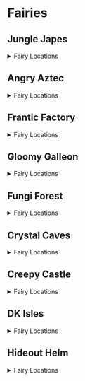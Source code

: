 # Fairies 

## Jungle Japes
<details>
<summary>Fairy Locations</summary>

| Map | Name | Logic |
| --- | ---- | ----- |
| Jungle Japes | Rambi Door Pool | l.camera | 
| Japes Lanky Cave | Painting Room | (((l.grape or l.trombone) and l.Slam) or l.generalclips) and l.islanky and l.camera | 
| Jungle Japes | Near Kong Cage | l.camera | 
| Jungle Japes | Near Mountain | l.camera | 
| Jungle Japes | Above Underground Entrance | l.camera | 
| Jungle Japes | Hive Area | l.camera | 
| Jungle Japes | Storm Area | l.camera | 
| Japes Tiny Hive | Inside Hive | l.camera | 
| Japes Under Ground | Underground Pathway | l.camera | 
| Japes Under Ground | Underground Vine Area | l.camera | 
| Japes Mountain | Mine Entry | l.camera | 
</details>

## Angry Aztec
<details>
<summary>Fairy Locations</summary>

| Map | Name | Logic |
| --- | ---- | ----- |
| Aztec Tiny5DTemple | Tiny 5-Door Temple | l.camera and ((l.feather and l.mini and l.istiny) or l.phasewalk) | 
| Aztec Llama Temple | Llama Temple | l.camera | 
| Angry Aztec | Vase Room | l.camera and ((l.pineapple and l.chunky) or l.phasewalk) | 
| Angry Aztec | Oasis | l.camera | 
| Angry Aztec | Behind Tiny Temple | l.camera | 
| Angry Aztec | Near Snake Road | l.camera | 
| Angry Aztec | Bonus Cage | l.camera | 
| Angry Aztec | Around Totem | l.camera | 
| Angry Aztec | Gong Tower | l.camera | 
| Aztec Donkey5DTemple | Donkey 5DT | l.camera and ((l.coconut and l.isdonkey) or l.phasewalk) | 
| Aztec Chunky5DTemple | Chunky 5DT | l.camera and ((l.pineapple and l.ischunky) or l.phasewalk) | 
| Aztec Diddy5DTemple | Diddy 5DT | l.camera | 
| Aztec Lanky5DTemple | Lanky 5DT | l.camera and ((l.grape and l.islanky) or l.phasewalk) | 
| Aztec Llama Temple | Start of Llama Temple | l.camera | 
| Aztec Llama Temple | Matching Room | l.camera and ((l.grape and l.islanky) or l.phasewalk or l.CanOStandTBSNoclip()) | 
| Aztec Tiny Temple | Tiny Temple Start | l.camera | 
| Aztec Tiny Temple | Tiny Temple Kong Cage Room | l.camera | 
</details>

## Frantic Factory
<details>
<summary>Fairy Locations</summary>

| Map | Name | Logic |
| --- | ---- | ----- |
| Frantic Factory | Number Game | l.camera | 
| Frantic Factory | Near Funky's | l.camera and Events.DartsPlayed in l.Events | 
| Frantic Factory | Entrance | l.camera | 
| Frantic Factory | Pole | l.camera | 
| Frantic Factory | Lower portion of Production Room | l.camera | 
| Frantic Factory | Mid-section of Production Room | l.camera | 
| Frantic Factory | Upper portion of Production Room | l.camera | 
| Frantic Factory | Storage Room | l.camera | 
| Frantic Factory | Near Cranky's | l.camera | 
| Frantic Factory | Arcade Tunnel | l.camera | 
| Frantic Factory | Arcade Room | l.camera | 
| Frantic Factory | Upper Block Tower | l.camera and (l.spring and l.isdiddy) | 
| Frantic Factory | Near Dartboard Boxes | l.camera | 
| Frantic Factory | Research and Development Pole | l.camera | 
| Frantic Factory | Car Race Entryway | l.camera | 
| Frantic Factory | Toy Monster Room | l.camera and ((l.triangle and l.punch and l.ischunky) or l.CanAccessRNDRoom()) | 
| Frantic Factory | Diddy Research and Development Room | l.camera and ((l.guitar and l.isdiddy) or l.CanAccessRNDRoom()) | 
| Frantic Factory | Chute to Storage Room | l.camera | 
| Frantic Factory | Dark Room | l.camera and l.punch and l.chunky | 
| Factory Crusher | Crusher Room | l.camera | 
</details>

## Gloomy Galleon
<details>
<summary>Fairy Locations</summary>

| Map | Name | Logic |
| --- | ---- | ----- |
| Gloomy Galleon | In Punch Chest | l.camera and l.punch and l.chunky | 
| Galleon5DShip DKTiny | Inside Tiny 5-Door Ship | l.camera | 
| Gloomy Galleon | Tiny Slam Button | l.camera | 
| Gloomy Galleon | Tunnel Intersection | l.camera | 
| Gloomy Galleon | Under Cranky Platform | l.camera | 
| Gloomy Galleon | Tunnel to Chest Area | l.camera | 
| Gloomy Galleon | Inbetween 5-Door Ship and 2-Door Ship | l.camera | 
| Gloomy Galleon | Inbetween 5-Door Ship and Seal Race | l.camera | 
| Gloomy Galleon | Around Cactus | l.camera | 
| Gloomy Galleon | Around Lighthouse | l.camera | 
| Galleon Sick Bay | Seasick Ship | l.camera | 
| Galleon Lighthouse | Top of Lighthouse | l.camera | 
| Galleon Mermaid Room | Mermaid Window | l.camera | 
| Galleon5DShip Diddy Lanky Chunky | Lanky's 5-Door Ship | l.camera | 
| Galleon2DShip | Tiny's 2-Door Ship | l.camera | 
| Galleon Submarine | Submarine | l.camera | 
| Galleon Treasure Chest | Inside the Treasure Chest | l.camera | 
</details>

## Fungi Forest
<details>
<summary>Fairy Locations</summary>

| Map | Name | Logic |
| --- | ---- | ----- |
| Forest Thornvine Barn | Thornvine Barn | l.isdonkey and l.Slam and l.camera | 
| Forest Rafters | Dark Rafters | l.guitar and l.isdiddy and l.camera | 
| Fungi Forest | Above Blue Tunnel | l.camera | 
| Fungi Forest | Above the Clock | l.camera | 
| Fungi Forest | Above the Well | l.camera and l.vines | 
| Fungi Forest | Above BBlast Entrance | l.camera | 
| Fungi Forest | Near Crown | l.camera | 
| Fungi Forest | Top of Giant Mushroom | l.camera | 
| Fungi Forest | Owl Tree Tunnel | l.camera | 
| Fungi Forest | Above Rabbit Race | l.camera | 
| Fungi Forest | Opposite Rabbit Race | l.camera | 
| Fungi Forest | Above Mill | l.camera | 
| Fungi Forest | Barn Alcove | l.camera | 
| Fungi Forest | Above path to Thornvine Barn | l.camera | 
| Forest Anthill | Anthill | l.camera | 
| Forest Winch Room | Winch Room | l.camera | 
| Forest Mill Front | Front of Mill | l.camera | 
| Forest Giant Mushroom | Lower Giant Mushroom Interior | l.camera | 
| Forest Giant Mushroom | Upper Giant Mushroom Interior | l.camera | 
| Forest Mill Attic | Lanky's Attic | l.camera | 
| Forest Mill Back | Mill Interior (Rear) | l.camera | 
| Forest Spider | Spider Boss Room | l.camera | 
</details>

## Crystal Caves
<details>
<summary>Fairy Locations</summary>

| Map | Name | Logic |
| --- | ---- | ----- |
| Caves Diddy Upper Cabin | Diddy Candles Cabin | l.camera and (l.guitar or l.oranges) and l.spring and l.jetpack and l.isdiddy | 
| Caves Tiny Igloo | Tiny Igloo | l.Slam and l.istiny and l.camera | 
| Crystal Caves | Level Start | l.camera | 
| Crystal Caves | Gorilla Gone Room | l.camera and ((l.chunky and l.punch) or l.phasewalk or l.CanPhaseswim()) | 
| Crystal Caves | Ice Castle Roof | l.camera | 
| Crystal Caves | Near Small Boulder | l.camera | 
| Crystal Caves | Bananaport Pillar | l.camera | 
| Crystal Caves | Giant Boulder Room | l.camera | 
| Crystal Caves | Bonus Room | l.camera | 
| Crystal Caves | On 5-Door Igloo | l.camera | 
| Crystal Caves | Near Bonus Waterfall | l.camera | 
| Crystal Caves | Blueprint Cave | l.camera | 
| Crystal Caves | 5-Door Cabin Exterior | l.camera | 
| Crystal Caves | Near Lanky Cabin | l.camera | 
| Crystal Caves | Under Waterfall Bridge | l.camera | 
| Caves Frozen Castle | Inside Tile Flip Room | l.camera | 
| Caves Chunky Igloo | Chunky 5-Door Igloo | l.camera | 
| Caves Diddy Igloo | Diddy 5-Door Igloo | l.camera | 
| Caves Donkey Igloo | Donkey 5-Door Igloo | l.camera | 
| Caves Lanky Cabin | Lanky Cabin | l.camera | 
| Caves Chunky Cabin | Chunky 5-Door Cabin | l.camera | 
</details>

## Creepy Castle
<details>
<summary>Fairy Locations</summary>

| Map | Name | Logic |
| --- | ---- | ----- |
| Castle Tree | Tree Sniper Room | l.camera and l.swim and (((l.coconut or l.generalclips) and l.isdonkey) or l.phasewalk) | 
| Castle Museum | Near Car Race | l.camera | 
| Creepy Castle | Start | l.camera | 
| Creepy Castle | On Castle Tree | l.camera | 
| Creepy Castle | Above Moat | l.camera | 
| Creepy Castle | Opposite Library Entrance | l.camera | 
| Creepy Castle | Above Snide's | l.camera | 
| Creepy Castle | Near Wind Tower | l.camera | 
| Castle Ballroom | Ballroom | l.camera and l.jetpack and l.isdiddy | 
| Castle Dungeon | Lanky Dungeon | l.camera and (l.CanSlamSwitch(Levels.CreepyCastle, 3) or l.phasewalk) and l.trombone and l.balloon and l.islanky | 
| Castle Dungeon | Donkey Dungeon | l.camera and ((l.CanSlamSwitch(Levels.CreepyCastle, 3) and l.isdonkey) or l.phasewalk) | 
| Castle Lower Cave | Above entrance to Mausoleum | l.camera | 
| Castle Lower Cave | Near Funky's | l.camera | 
| Castle Lower Cave | Above Donkey Diddy Chunky Crypt Entrance | l.camera | 
| Castle Tower | Wind Tower | l.camera | 
| Castle Library | Library | l.camera | 
</details>

## DK Isles
<details>
<summary>Fairy Locations</summary>

| Map | Name | Logic |
| --- | ---- | ----- |
| Isles | Small Island | l.camera | 
| Isles | Upper Krem Isles | l.camera | 
| Frantic Factory Lobby | Factory Lobby | l.camera and l.punch and l.chunky | 
| Fungi Forest Lobby | Fungi Lobby | l.camera and l.hasMoveSwitchsanity(Switches.IslesFungiLobbyFeather, False) | 
| Isles | Aztec Roof | l.camera | 
| Isles | Behind Fungi Building | l.camera | 
| Isles | On Banana Fairy Island | l.camera and l.jetpack and l.isdiddy and Events.IslesDiddyBarrelSpawn in l.Events | 
| Isles | Lower Krem Isles | l.camera | 
| Isles | On K. Lumsy | l.camera | 
| Isles | In Front of Krem Isles | l.camera | 
| Banana Fairy Room | Inside Fairy Island | l.camera | 
| Angry Aztec Lobby | Angry Aztec Lobby | l.camera and (l.hasMoveSwitchsanity(Switches.IslesAztecLobbyFeather, False) or l.phasewalk) | 
| Creepy Castle Lobby | Creepy Castle Lobby | l.camera | 
| Crystal Caves Lobby | Crystal Caves Lobby | l.camera and ((l.punch and l.chunky) or l.phasewalk or l.ledgeclip) | 
| Isles Snide Room | Snide Room | l.camera | 
| Training Grounds | Training Grounds Entrance | l.camera | 
| Training Grounds | Training Grounds Hidden Mountain | l.camera | 
| Treehouse | Treehouse Windows | l.camera | 
</details>

## Hideout Helm
<details>
<summary>Fairy Locations</summary>

| Map | Name | Logic |
| --- | ---- | ----- |
| Hideout Helm | Key 8 Room (1) | l.camera and Events.HelmKeyAccess in l.Events | 
| Hideout Helm | Key 8 Room (2) | l.camera and Events.HelmKeyAccess in l.Events | 
| Hideout Helm | Pineapple Switch Room | l.camera and (l.handstand and l.lanky) | 
| Hideout Helm | Under Chunky Room Stairs | l.camera | 
| Hideout Helm | Above the Blast-o-Matic | l.camera and l.jetpack and l.isdiddy | 
| Hideout Helm | Navigation Room | l.camera | 
</details>
